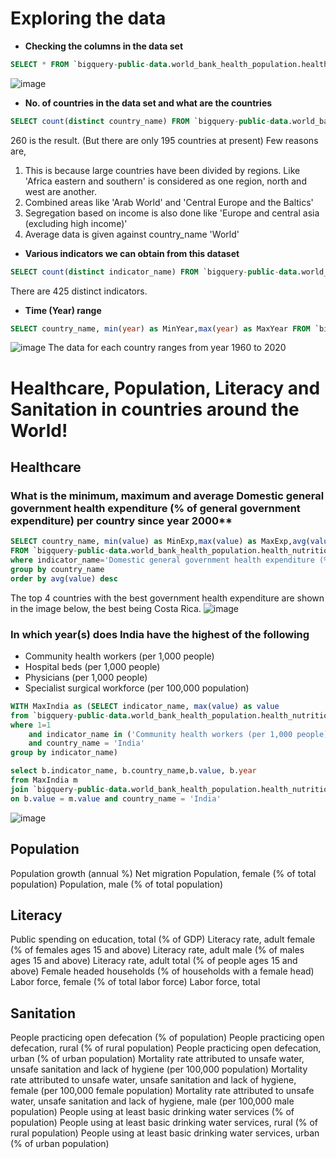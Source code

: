 # Exploring the data

* **Checking the columns in the data set**
```sql
SELECT * FROM `bigquery-public-data.world_bank_health_population.health_nutrition_population` LIMIT 100
```
![image](https://user-images.githubusercontent.com/87647811/130986752-cd4a6d2b-87b1-4689-ae1b-13cb665ee147.png)


* **No. of countries in the data set and what are the countries**
```sql
SELECT count(distinct country_name) FROM `bigquery-public-data.world_bank_health_population.health_nutrition_population`
```
260 is the result. (But there are only 195 countries at present)
Few reasons are,
  1.  This is because large countries have been divided by regions. Like 'Africa eastern and southern' is considered as one region, north and west are another.
  2.  Combined areas like 'Arab World' and 'Central Europe and the Baltics'
  3.  Segregation based on income is also done like 'Europe and central asia (excluding high income)'
  4.  Average data is given against country_name 'World'


* **Various indicators we can obtain from this dataset**
```sql
SELECT count(distinct indicator_name) FROM `bigquery-public-data.world_bank_health_population.health_nutrition_population`
```
There are 425 distinct indicators.


* **Time (Year) range**
```sql
SELECT country_name, min(year) as MinYear,max(year) as MaxYear FROM `bigquery-public-data.world_bank_health_population.health_nutrition_population` group by country_name
```
![image](https://user-images.githubusercontent.com/87647811/131004880-c76abc4b-38c3-4b0d-a8b3-750182b749a9.png)
The data for each country ranges from year 1960 to 2020

# Healthcare, Population, Literacy and Sanitation in countries around the World!

## Healthcare 
### What is the minimum, maximum and average Domestic general government health expenditure (% of general government expenditure) per country since year 2000**
```sql
SELECT country_name, min(value) as MinExp,max(value) as MaxExp,avg(value) as AvgExp
FROM `bigquery-public-data.world_bank_health_population.health_nutrition_population` 
where indicator_name='Domestic general government health expenditure (% of general government expenditure)' and year >= 2000
group by country_name
order by avg(value) desc
```
The top 4 countries with the best government health expenditure are shown in the image below, the best being Costa Rica. 
![image](https://user-images.githubusercontent.com/87647811/131148819-c4612b4a-dbb7-4737-add5-c989385912ce.png)

### In which year(s) does India have the highest of the following
* Community health workers (per 1,000 people)
* Hospital beds (per 1,000 people)
* Physicians (per 1,000 people)
* Specialist surgical workforce (per 100,000 population)
```sql
WITH MaxIndia as (SELECT indicator_name, max(value) as value
from `bigquery-public-data.world_bank_health_population.health_nutrition_population` 
where 1=1
    and indicator_name in ('Community health workers (per 1,000 people)','Hospital beds (per 1,000 people)','Physicians (per 1,000 people)','Specialist surgical workforce (per 100,000 population)')
    and country_name = 'India'
group by indicator_name)

select b.indicator_name, b.country_name,b.value, b.year
from MaxIndia m
join `bigquery-public-data.world_bank_health_population.health_nutrition_population` b
on b.value = m.value and country_name = 'India'

```
![image](https://user-images.githubusercontent.com/87647811/131174580-6e3be0ea-77c9-40cf-9acf-2f8a60bd49e4.png)

## Population
Population growth (annual %)
Net migration
Population, female (% of total population)
Population, male (% of total population)

## Literacy
Public spending on education, total (% of GDP)
Literacy rate, adult female (% of females ages 15 and above)
Literacy rate, adult male (% of males ages 15 and above)
Literacy rate, adult total (% of people ages 15 and above)
Female headed households (% of households with a female head)
Labor force, female (% of total labor force)
Labor force, total

## Sanitation
People practicing open defecation (% of population)
People practicing open defecation, rural (% of rural population)
People practicing open defecation, urban (% of urban population)
Mortality rate attributed to unsafe water, unsafe sanitation and lack of hygiene (per 100,000 population)
Mortality rate attributed to unsafe water, unsafe sanitation and lack of hygiene, female (per 100,000 female population)
Mortality rate attributed to unsafe water, unsafe sanitation and lack of hygiene, male (per 100,000 male population)
People using at least basic drinking water services (% of population)
People using at least basic drinking water services, rural (% of rural population)
People using at least basic drinking water services, urban (% of urban population)


